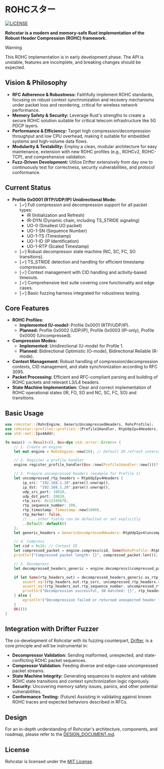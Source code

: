 # ROHCスター

[![LICENSE](https://img.shields.io/badge/license-MIT-blue.svg)](LICENSE)
<!-- TODO: Add CI Status Badge when available: [![CI Status](https://github.com/your_username/rohcstar/actions/workflows/rust.yml/badge.svg)](https://github.com/your_username/rohcstar/actions) -->

**Rohcstar is a modern and memory-safe Rust implementation of the Robust Header Compression (ROHC) framework.**

> [!WARNING]
> This ROHC implementation is in early development phase.
> The API is unstable, features are incomplete, and breaking changes should be expected.

## Vision & Philosophy

*   **RFC Adherence & Robustness:** Faithfully implement ROHC standards, focusing on robust context synchronization and recovery mechanisms under packet loss and reordering, critical for wireless network performance.
*   **Memory Safety & Security:** Leverage Rust's strengths to create a secure ROHC solution suitable for critical telecom infrastructure like 5G PDCP layers.
*   **Performance & Efficiency:** Target high compression/decompression throughput and low CPU overhead, making it suitable for embedded systems and high-volume data flows.
*   **Modularity & Testability:** Employ a clean, modular architecture for easy maintenance, extension with new ROHC profiles (e.g., ROHCv2, ROHC-TCP), and comprehensive validation.
*   **Fuzz-Driven Development:** Utilize Drifter extensively from day one to continuously test for correctness, security vulnerabilities, and protocol conformance.

## Current Status

*   **Profile 0x0001 (RTP/UDP/IP) Unidirectional Mode:**
    *   [✓] Full compression and decompression support for all packet types:
        *   IR (Initialization and Refresh)
        *   IR-DYN (Dynamic chain, including TS_STRIDE signaling)
        *   UO-0 (Smallest UO packet)
        *   UO-1-SN (Sequence Number)
        *   UO-1-TS (Timestamp)
        *   UO-1-ID (IP Identification)
        *   UO-1-RTP (Scaled Timestamp)
    *   [✓] Robust decompressor state machine (NC, SC, FC, SO transitions).
    *   [✓] TS_STRIDE detection and handling for efficient timestamp compression.
    *   [✓] Context management with CID handling and activity-based timeouts.
    *   [✓] Comprehensive test suite covering core functionality and edge cases.
    *   [✓] Basic fuzzing harness integrated for robustness testing.

## Core Features

*   **ROHC Profiles:**
    *   **Implemented (U-mode):** Profile 0x0001 (RTP/UDP/IP).
    *   **Planned:** Profile 0x0002 (UDP/IP), Profile 0x0003 (IP-only), Profile 0x0000 (Uncompressed).
*   **Compression Modes:**
    *   **Implemented:** Unidirectional (U-mode) for Profile 1.
    *   **Planned:** Bidirectional Optimistic (O-mode), Bidirectional Reliable (R-mode).
*   **Context Management:** Robust handling of compression/decompression contexts, CID management, and state synchronization according to RFC 3095.
*   **Packet Processing:** Efficient and RFC-compliant parsing and building of ROHC packets and relevant L3/L4 headers.
*   **State Machine Implementation:** Clear and correct implementation of ROHC operational states (IR, FO, SO and NC, SC, FC, SO) and transitions.

## Basic Usage

```rust
use rohcstar::{RohcEngine, GenericUncompressedHeaders, RohcProfile};
use rohcstar::profiles::profile1::{Profile1Handler, RtpUdpIpv4Headers, Timestamp};
use std::net::Ipv4Addr;

fn main() -> Result<(), Box<dyn std::error::Error>> {
    // 1. Create an engine
    let mut engine = RohcEngine::new(20); // Default IR refresh interval

    // 2. Register a profile handler
    engine.register_profile_handler(Box::new(Profile1Handler::new()))?;

    // 3. Prepare uncompressed headers (example for Profile 1)
    let uncompressed_rtp_headers = RtpUdpIpv4Headers {
        ip_src: "192.168.1.10".parse().unwrap(),
        ip_dst: "192.168.1.20".parse().unwrap(),
        udp_src_port: 10010,
        udp_dst_port: 20020,
        rtp_ssrc: 0x12345678,
        rtp_sequence_number: 100,
        rtp_timestamp: Timestamp::new(1000),
        rtp_marker: false,
        // ... other fields can be defaulted or set explicitly
        ..Default::default()
    };
    let generic_headers = GenericUncompressedHeaders::RtpUdpIpv4(uncompressed_rtp_headers.clone());

    // 4. Compress
    let cid = 0u16; // Context ID
    let compressed_packet = engine.compress(cid, Some(RohcProfile::RtpUdpIp), &generic_headers)?;
    println!("Compressed packet length: {}", compressed_packet.len());

    // 5. Decompress
    let decompressed_headers_generic = engine.decompress(&compressed_packet)?;

    if let Some(rtp_headers_out) = decompressed_headers_generic.as_rtp_udp_ipv4() {
        assert_eq!(rtp_headers_out.rtp_ssrc, uncompressed_rtp_headers.rtp_ssrc);
        assert_eq!(rtp_headers_out.rtp_sequence_number, uncompressed_rtp_headers.rtp_sequence_number);
        println!("Decompression successful, SN matched: {}", rtp_headers_out.rtp_sequence_number);
    } else {
        eprintln!("Decompression failed or returned unexpected header type.");
    }
    Ok(())
}
```

## Integration with Drifter Fuzzer

The co-development of Rohcstar with its fuzzing counterpart, [Drifter](https://github.com/mitander/drifter), is a core principle and will be instrumental in:
*   **Decompressor Validation:** Sending malformed, unexpected, and state-conflicting ROHC packet sequences.
*   **Compressor Validation:** Feeding diverse and edge-case uncompressed packet streams.
*   **State Machine Integrity:** Generating sequences to explore and validate ROHC state transitions and context synchronization logic rigorously.
*   **Security:** Uncovering memory safety issues, panics, and other potential vulnerabilities.
*   **Conformance Testing:** (Future) Assisting in validating against known ROHC traces and expected behaviors described in RFCs.

## Design

For an in-depth understanding of Rohcstar's architecture, components, and roadmap, please refer to the [DESIGN_DOCUMENT.md](docs/DESIGN_DOCUMENT.md).

## License

Rohcstar is licensed under the [MIT License](LICENSE).
